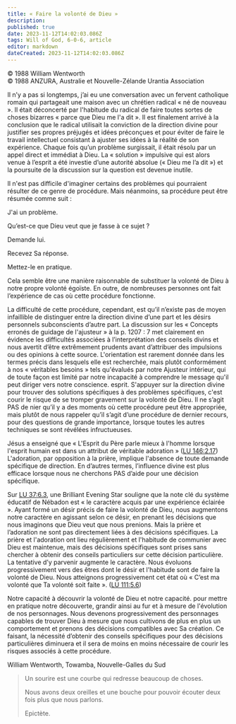 ```yaml
---
title: « Faire la volonté de Dieu »
description: 
published: true
date: 2023-11-12T14:02:03.086Z
tags: Will of God, 6-0-6, article
editor: markdown
dateCreated: 2023-11-12T14:02:03.086Z
---
```


<p class="v-card v-sheet theme--light gray lighten-3 px-2 py-1">© 1988 William Wentworth<br>© 1988 ANZURA, Australie et Nouvelle-Zélande Urantia Association</p>


Il n’y a pas si longtemps, j’ai eu une conversation avec un fervent catholique romain qui partageait une maison avec un chrétien radical « né de nouveau ». Il était déconcerté par l'habitude du radical de faire toutes sortes de choses bizarres « parce que Dieu me l'a dit ». Il est finalement arrivé à la conclusion que le radical utilisait la conviction de la direction divine pour justifier ses propres préjugés et idées préconçues et pour éviter de faire le travail intellectuel consistant à ajuster ses idées à la réalité de son expérience. Chaque fois qu’un problème surgissait, il était résolu par un appel direct et immédiat à Dieu. La « solution » impulsive qui est alors venue à l’esprit a été investie d’une autorité absolue (« Dieu me l’a dit ») et la poursuite de la discussion sur la question est devenue inutile.

Il n'est pas difficile d'imaginer certains des problèmes qui pourraient résulter de ce genre de procédure. Mais néanmoins, sa procédure peut être résumée comme suit :

J'ai un problème.

Qu’est-ce que Dieu veut que je fasse à ce sujet ?

Demande lui.

Recevez Sa réponse.

Mettez-le en pratique.

Cela semble être une manière raisonnable de substituer la volonté de Dieu à notre propre volonté égoïste. En outre, de nombreuses personnes ont fait l’expérience de cas où cette procédure fonctionne.

La difficulté de cette procédure, cependant, est qu’il n’existe pas de moyen infaillible de distinguer entre la direction divine d’une part et les désirs personnels subconscients d’autre part. La discussion sur les « Concepts erronés de guidage de l'ajusteur » à la p. 1207 : 7 met clairement en évidence les difficultés associées à l’interprétation des conseils divins et nous avertit d’être extrêmement prudents avant d’attribuer des impulsions ou des opinions à cette source. L'orientation est rarement donnée dans les termes précis dans lesquels elle est recherchée, mais plutôt conformément à nos « véritables besoins » tels qu'évalués par notre Ajusteur intérieur, qui de toute façon est limité par notre incapacité à comprendre le message qu'il peut diriger vers notre conscience. esprit. S'appuyer sur la direction divine pour trouver des solutions spécifiques à des problèmes spécifiques, c'est courir le risque de se tromper gravement sur la volonté de Dieu. Il ne s’agit PAS de nier qu’il y a des moments où cette procédure peut être appropriée, mais plutôt de nous rappeler qu’il s’agit d’une procédure de dernier recours, pour des questions de grande importance, lorsque toutes les autres techniques se sont révélées infructueuses.

Jésus a enseigné que « L'Esprit du Père parle mieux à l'homme lorsque l'esprit humain est dans un attribut de véritable adoration » ([LU 146:2.17](/fr/The_Urantia_Book/146#p2_17)) L'adoration, par opposition à la prière, implique l'absence de toute demande spécifique de direction. En d’autres termes, l’influence divine est plus efficace lorsque nous ne cherchons PAS d’aide pour une décision spécifique.

Sur [LU 37:6.3](/fr/The_Urantia_Book/37#p6_3), une Brilliant Evening Star souligne que la note clé du système éducatif de Nébadon est « le caractère acquis par une expérience éclairée ». Ayant formé un désir précis de faire la volonté de Dieu, nous augmentons notre caractère en agissant selon ce désir, en prenant les décisions que nous imaginons que Dieu veut que nous prenions. Mais la prière et l’adoration ne sont pas directement liées à des décisions spécifiques. La prière et l'adoration ont lieu régulièrement et l'habitude de communier avec Dieu est maintenue, mais des décisions spécifiques sont prises sans chercher à obtenir des conseils particuliers sur cette décision particulière. La tentative d’y parvenir augmente le caractère. Nous évoluons progressivement vers des êtres dont le désir et l'habitude sont de faire la volonté de Dieu. Nous atteignons progressivement cet état où « C’est ma volonté que Ta volonté soit faite ». ([LU 111:5.6](/fr/The_Urantia_Book/111#p5_6))

Notre capacité à découvrir la volonté de Dieu et notre capacité. pour mettre en pratique notre découverte, grandir ainsi au fur et à mesure de l'évolution de nos personnages. Nous devenons progressivement des personnages capables de trouver Dieu à mesure que nous cultivons de plus en plus un comportement et prenons des décisions compatibles avec Sa création. Ce faisant, la nécessité d’obtenir des conseils spécifiques pour des décisions particulières diminuera et il sera de moins en moins nécessaire de courir les risques associés à cette procédure.

William Wentworth, Towamba, Nouvelle-Galles du Sud

> Un sourire est une courbe qui redresse beaucoup de choses.
> 
> Nous avons deux oreilles et une bouche pour pouvoir écouter deux fois plus que nous parlons.
> 
> Epictète.

